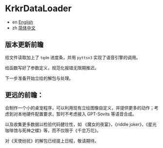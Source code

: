 # KrkrDataLoader

- en [English](docs/README-en.md)
- zh [简体中文](docs/README-zh.md)

## 版本更新前瞻

给文件读取加上了 ``tqdm`` 进度条，并用 ``pyttsx3`` 实现了语音引擎的调用。

给函数写好了参数定义，规范化报错无限期推迟。

下一步准备开始立绘的解包与处理。

## 更远的前瞻：

会制作一个小的桌宠程序，可以利用现有立绘图像自定义，并提供更多的动作；考虑到对本地硬件配置要求，暂时不考虑接入 GPT-Sovits 等语音合成。

以及收集更多数据以检验代码健壮性，如 《魔女的夜宴》，《riddle joker》，《星光咖啡馆与死神之蝶》等，而不仅限于《千恋万花》。

对《天使纷扰》的解包已经提上日程，敬请期待。